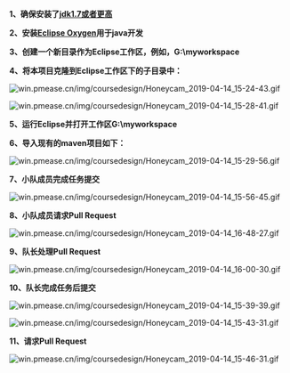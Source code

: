 **1、确保安装了[jdk1.7或者更高](https://www.oracle.com/technetwork/java/javase/downloads/index.html)**

**2、安装[Eclipse Oxygen](https://www.eclipse.org/)用于java开发**

**3、创建一个新目录作为Eclipse工作区，例如，G:\myworkspace**

**4、将本项目克隆到Eclipse工作区下的子目录中：**

 ![win.pmease.cn/img/coursedesign/Honeycam_2019-04-14_15-24-43.gif](http://win.pmease.cn/img/coursedesign/Honeycam_2019-04-14_15-24-43.gif)   
 
![win.pmease.cn/img/coursedesign/Honeycam_2019-04-14_15-28-41.gif](http://win.pmease.cn/img/coursedesign/Honeycam_2019-04-14_15-28-41.gif)

**5、运行Eclipse并打开工作区G:\myworkspace**

**6、导入现有的maven项目如下：**

![win.pmease.cn/img/coursedesign/Honeycam_2019-04-14_15-29-56.gif](http://win.pmease.cn/img/coursedesign/Honeycam_2019-04-14_15-29-56.gif)

**7、小队成员完成任务提交**

![win.pmease.cn/img/coursedesign/Honeycam_2019-04-14_15-56-45.gif](http://win.pmease.cn/img/coursedesign/Honeycam_2019-04-14_15-56-45.gif)

**8、小队成员请求Pull Request**

![win.pmease.cn/img/coursedesign/Honeycam_2019-04-14_16-48-27.gif](http://win.pmease.cn/img/coursedesign/Honeycam_2019-04-14_16-48-27.gif)

**9、队长处理Pull Request**

 ![win.pmease.cn/img/coursedesign/Honeycam_2019-04-14_16-00-30.gif](http://win.pmease.cn/img/coursedesign/Honeycam_2019-04-14_16-00-30.gif)

**10、队长完成任务后提交**

![win.pmease.cn/img/coursedesign/Honeycam_2019-04-14_15-39-39.gif](http://win.pmease.cn/img/coursedesign/Honeycam_2019-04-14_15-39-39.gif) 

 ![win.pmease.cn/img/coursedesign/Honeycam_2019-04-14_15-43-31.gif](http://win.pmease.cn/img/coursedesign/Honeycam_2019-04-14_15-43-31.gif)

**11、请求Pull Request**

 ![win.pmease.cn/img/coursedesign/Honeycam_2019-04-14_15-46-31.gif](http://win.pmease.cn/img/coursedesign/Honeycam_2019-04-14_15-46-31.gif)